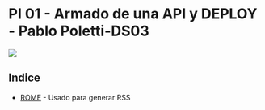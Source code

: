 # PI 01 - Armado de una API y DEPLOY - Pablo Poletti-DS03



![](https://pbs.twimg.com/profile_images/828766621065834497/UhN13W-J_400x400.jpg)


## Indice




* [ROME](https://rometools.github.io/rome/) - Usado para generar RSS
